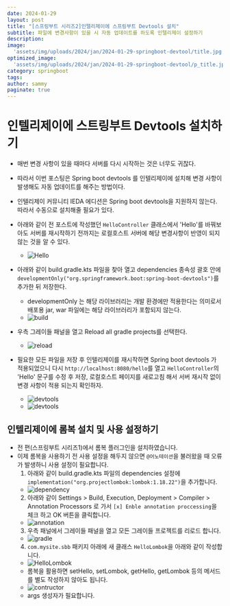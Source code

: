 ```yaml
---
date: 2024-01-29
layout: post
title: "[스프링부트 시리즈2]인텔리제이에 스프링부트 Devtools 설치"
subtitle: 파일에 변경사항이 있을 시 자동 업데이트를 하도록 인텔리제이 설정하기
description: 
image: 
  'assets/img/uploads/2024/jan/2024-01-29-springboot-devtool/title.jpg'
optimized_image:    
  'assets/img/uploads/2024/jan/2024-01-29-springboot-devtool/p_title.jpg'
category: springboot
tags:
author: sammy
paginate: true
---
```


# 인텔리제이에 스트링부트 Devtools 설치하기
- 매번 변경 사항이 있을 때마다 서버를 다시 시작하는 것은 너무도 귀찮다.
- 따라서 이번 포스팅은 Spring boot devtools 를 인텔리제이에 설치해 변경 사항이 발생해도 자동 업데이트를 해주는 방법이다.
- 인텔리제이 커뮤니티 IEDA 에디션은 Spring boot devtools을 지원하지 않는다. 따라서 수동으로 설치해줄 필요가 있다.
  
- 아래와 같이 전 포스트에 작성했던 `HelloController` 클래스에서 'Hello'를 바꿔보아도 서버를 재시작하기 전까지는 로컬호스트 서버에 해당 변경사항이 반영이 되지 않는 것을 알 수 있다.
  - ![Hello](../assets/img/uploads/2024/jan/2024-01-29-springboot-devtool/devtool/1.png)
- 아래와 같이 build.gradle.kts 파일을 찾아 열고 dependencies 종속성 괄호 안에 `developmentOnly("org.springframework.boot:spring-boot-devtools")`를 추가한 뒤 저장한다.
  - developmentOnly 는 해당 라이브러리는 개발 환경에만 적용한다는 의미로서 배포용 jar, war 파일에는 해당 라이브러리가 포함되지 않는다.
  - ![build](../assets/img/uploads/2024/jan/2024-01-29-springboot-devtool/devtool/2.png)
- 우측 그레이들 패널을 열고 Reload all gradle projects를 선택한다.
  - ![reload](../assets/img/uploads/2024/jan/2024-01-29-springboot-devtool/devtool/3.png)
- 필요한 모든 파일을 저장 후 인텔리제이를 재시작하면 Spring boot devtools 가 적용되었으니 다시 `http://localhost:8080/hello`를 열고 `HelloController`의 'Hello' 문구를 수정 후 저장, 로컬호스트 페이지를 새로고침 해서 서버 재시작 없이 변경 사항이 적용 되는지 확인하자.
  - ![devtools](../assets/img/uploads/2024/jan/2024-01-29-springboot-devtool/devtool/4.png)
  - ![devtools](../assets/img/uploads/2024/jan/2024-01-29-springboot-devtool/devtool/5.png)
  
## 인텔리제이에 롬복 설치 및 사용 설정하기
- 전 편(스프링부트 시리즈1)에서 롬복 플러그인을 설치하였습니다.
- 이제 롬복을 사용하기 전 사용 설정을 해두지 않으면 `@어노테이션`을 불러왔을 때 오류가 발생하니 사용 설정이 필요합니다.
  1. 아래와 같이 build.gradle.kts 파일의 dependencies 설정에 `implementation("org.projectlombok:lombok:1.18.22")`을 추가합니다.
  - ![dependency](../assets/img/uploads/2024/jan/2024-01-29-springboot-devtool/lombok/1.dependency_new.png)
  2. 아래와 같이 Settings > Build, Execution, Deployment > Compiler > Annotation Processors 로 가서 `[x] Enble annotation proccessing`을 체크 하고 OK 버튼을 클릭합니다.
  - ![annotation](../assets/img/uploads/2024/jan/2024-01-29-springboot-devtool/lombok/2.annotation.png)
  3. 우측 패널에서 그레이들 패널을 열고 모든 그레이들 프로젝트를 리로드 합니다.
  - ![gradle](../assets/img/uploads/2024/jan/2024-01-29-springboot-devtool/lombok/3.gradle.png)
  4. `com.mysite.sbb` 패키지 아래에 새 클래스 `HelloLombok`을 아래와 같이 작성합니다.
  - ![HelloLombok](../assets/img/uploads/2024/jan/2024-01-29-springboot-devtool/lombok/4.HelloLombok.png)
  - 롬복을 활용하면 setHello, setLombok, getHello, getLombok 등의 메서드를 별도 작성하지 않아도 됩니다.
  - ![contructor](../assets/img/uploads/2024/jan/2024-01-29-springboot-devtool/lombok/5.RequiredArgsConstructor.png)
  - args 생성자가 필요합니다.
